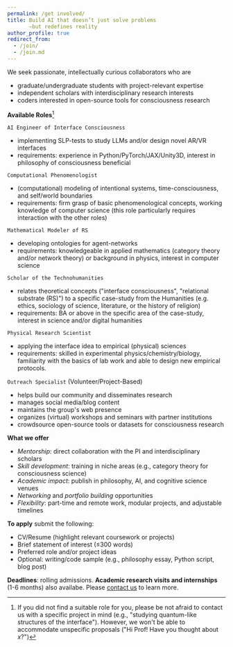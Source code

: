 ```yaml
---
permalink: /get involved/
title: Build AI that doesn’t just solve problems
       —but redefines reality 
author_profile: true
redirect_from: 
  - /join/
  - /join.md
---
```


<p> </p>
<p> </p>
We seek passionate, intellectually curious collaborators who are 

* graduate/undergraduate students with project-relevant expertise
* independent scholars with interdisciplinary research interests
* coders interested in open-source tools for consciousness research

**Available Roles**[^1]
 
`AI Engineer of Interface Consciousness`
  * implementing SLP-tests to study LLMs and/or design novel AR/VR interfaces
  * requirements: experience in Python/PyTorch/JAX/Unity3D, interest in philosophy of consciousness beneficial 
   
`Computational Phenomenologist`
  * (computational) modeling of intentional systems, time-consciousness, and self/world boundaries 
  * requirements: firm grasp of basic phenomenological concepts, working knowledge of computer science (this role particularly requires interaction with the other roles)
   
`Mathematical Modeler of RS`
  * developing ontologies for agent-networks
  * requirements: knowledgeable in applied mathematics (category theory and/or network theory) or background in physics, interest in computer science
    
`Scholar of the Technohumanities` 
  * relates theoretical concepts ("interface consciousness", "relational substrate (RS)") to a specific case-study from the Humanities (e.g. ethics, sociology of science, literature, or the history of religion)
  * requirements: BA or above in the specific area of the case-study, interest in science and/or digital humanities

`Physical Research Scientist`
 * applying the interface idea to empirical (physical) sciences
 * requirements: skilled in experimental physics/chemistry/biology, familiarity with the basics of lab work and able to design new empirical protocols.
   
`Outreach Specialist` (Volunteer/Project-Based)
  * helps build our community and disseminates research
  * manages social media/blog content 
  * maintains the group's web presence
  * organizes (virtual) workshops and seminars with partner institutions
  * crowdsource open-source tools or datasets for consciousness research

**What we offer**

* _Mentorship_: direct collaboration with the PI and interdisciplinary scholars
* _Skill development_: training in niche areas (e.g., category theory for consciousness science)
* _Academic impact_: publish in philosophy, AI, and cognitive science venues
* _Networking_ and _portfolio building_ opportunities
* _Flexibility_: part-time and remote work, modular projects, and adjustable timelines

**To apply** submit the following:

* CV/Resume (highlight relevant coursework or projects)
* Brief statement of interest (≤300 words)
* Preferred role and/or project ideas
* Optional: writing/code sample (e.g., philosophy essay, Python script, blog post)

[^1]: If you did not find a suitable role for you, please be not afraid to contact us with a specific project in mind (e.g., "studying quantum-like structures of the interface"). However, we won't be able to accommodate unspecific proposals ("Hi Prof! Have you thought about _x_?")

**Deadlines**: rolling admissions. **Academic research visits and internships** (1-6 months) also availabe. Please [contact us](mailto:robert.prentner@amcs.science) to learn more.
